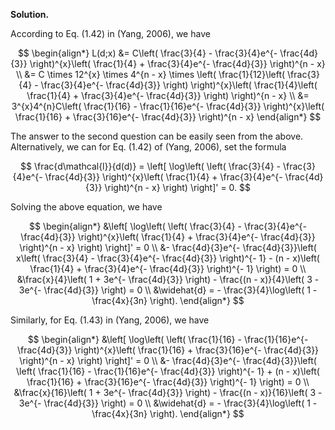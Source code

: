 **Solution.**

According to Eq. (1.42) in (Yang, 2006), we have

$$
\begin{align*}
L(d;x) &= C\left( \frac{3}{4} - \frac{3}{4}e^{- \frac{4d}{3}} \right)^{x}\left( \frac{1}{4} + \frac{3}{4}e^{- \frac{4d}{3}} \right)^{n - x} \\
&= C \times 12^{x} \times 4^{n - x} \times \left( \frac{1}{12}\left( \frac{3}{4} - \frac{3}{4}e^{- \frac{4d}{3}} \right) \right)^{x}\left( \frac{1}{4}\left( \frac{1}{4} + \frac{3}{4}e^{- \frac{4d}{3}} \right) \right)^{n - x} \\
&= 3^{x}4^{n}C\left( \frac{1}{16} - \frac{1}{16}e^{- \frac{4d}{3}} \right)^{x}\left( \frac{1}{16} + \frac{3}{16}e^{- \frac{4d}{3}} \right)^{n - x}
\end{align*}
$$

The answer to the second question can be easily seen from the above. Alternatively, we can for Eq. (1.42) of (Yang, 2006), set the formula

$$
\frac{d\mathcal{l}}{d(d)} = \left[ \log\left( \left( \frac{3}{4} - \frac{3}{4}e^{- \frac{4d}{3}} \right)^{x}\left( \frac{1}{4} + \frac{3}{4}e^{- \frac{4d}{3}} \right)^{n - x} \right) \right]' = 0.
$$

Solving the above equation, we have

$$
\begin{align*}
&\left[ \log\left( \left( \frac{3}{4} - \frac{3}{4}e^{- \frac{4d}{3}} \right)^{x}\left( \frac{1}{4} + \frac{3}{4}e^{- \frac{4d}{3}} \right)^{n - x} \right) \right]' = 0 \\
&- \frac{4d}{3}e^{- \frac{4d}{3}}\left( x\left( \frac{3}{4} - \frac{3}{4}e^{- \frac{4d}{3}} \right)^{- 1} - (n - x)\left( \frac{1}{4} + \frac{3}{4}e^{- \frac{4d}{3}} \right)^{- 1} \right) = 0 \\
&\frac{x}{4}\left( 1 + 3e^{- \frac{4d}{3}} \right) - \frac{(n - x)}{4}\left( 3 - 3e^{- \frac{4d}{3}} \right) = 0 \\
&\widehat{d} = - \frac{3}{4}\log\left( 1 - \frac{4x}{3n} \right).
\end{align*}
$$

Similarly, for Eq. (1.43) in (Yang, 2006), we have

$$
\begin{align*}
&\left[ \log\left( \left( \frac{1}{16} - \frac{1}{16}e^{- \frac{4d}{3}} \right)^{x}\left( \frac{1}{16} + \frac{3}{16}e^{- \frac{4d}{3}} \right)^{n - x} \right) \right]' = 0 \\
&- \frac{4d}{3}e^{- \frac{4d}{3}}\left( \left( \frac{1}{16} - \frac{1}{16}e^{- \frac{4d}{3}} \right)^{- 1} + (n - x)\left( \frac{1}{16} + \frac{3}{16}e^{- \frac{4d}{3}} \right)^{- 1} \right) = 0 \\
&\frac{x}{16}\left( 1 + 3e^{- \frac{4d}{3}} \right) - \frac{(n - x)}{16}\left( 3 - 3e^{- \frac{4d}{3}} \right) = 0 \\
&\widehat{d} = - \frac{3}{4}\log\left( 1 - \frac{4x}{3n} \right).
\end{align*}
$$
